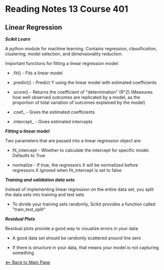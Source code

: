 # Reading Notes 13 Course 401

## Linear Regression

__*Scikit Learn*__

A python module for machine learning. Contains regression, classification, clustering, model selection, and dimensionality reduction.

Important functions for fitting a linear regression model:

- .fit() - Fits a linear model

- .predict() - Predict Y using the linear model with estimated coefficients

- .score() - Returns the coefficient of "determination" (R^2).(Measures how well observed outcomes are replicated by a model, as the proportion of total variation of outcomes explained by the model)

- .coef_ - Gives the estimated coefficients

- .intercept_ - Gives estimated intercepts

__*Fitting a linear model*__

Two parameters that are passed into a linear regression object are:

- fit_intercept - Whether to calculate the intercept for specific model. Defaults to True

- normalize - If true, the regressors X will be normalized before regressors X Ignored when fit_intercept is set to false

__*Training and validation data sets*__

Instead of implementing linear regression on the entire data set, you split the data sets into training and test sets

- To divide your training sets randomly, Scikit provides a function called "train_test_split"
 
__*Residual Plots*__

Residual plots provide a good way to visualize errors in your data

- A good data set should be randomly scattered around line zero

- If there is structure in your data, that means your model is not capturing something

[<== Back to Main Page](README.md)
